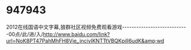 # 947943
2012在线国语中文字幕,狼群社区视频免费观看游戏----------------------------00点/此/进/入/http://www.baidu.com/link?url=NoK8PT47PahMhFH8Vie_jnciyIKNTTtVBQKpill6udK&amp;wd
